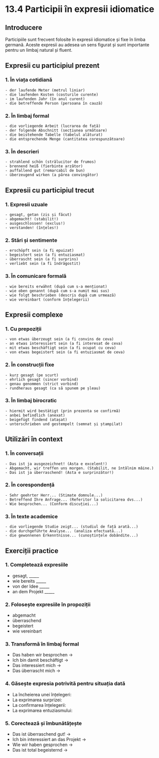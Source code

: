 # 13.4 Participii în expresii idiomatice

## Introducere
Participiile sunt frecvent folosite în expresii idiomatice și fixe în limba germană. Aceste expresii au adesea un sens figurat și sunt importante pentru un limbaj natural și fluent.

## Expresii cu participiul prezent

### 1. În viața cotidiană
```
- der laufende Meter (metrul liniar)
- die laufenden Kosten (costurile curente)
- im laufenden Jahr (în anul curent)
- die betreffende Person (persoana în cauză)
```

### 2. În limbaj formal
```
- die vorliegende Arbeit (lucrarea de față)
- der folgende Abschnitt (secțiunea următoare)
- die beistehende Tabelle (tabelul alăturat)
- die entsprechende Menge (cantitatea corespunzătoare)
```

### 3. În descrieri
```
- strahlend schön (strălucitor de frumos)
- brennend heiß (fierbinte arzător)
- auffallend gut (remarcabil de bun)
- überzeugend wirken (a părea convingător)
```

## Expresii cu participiul trecut

### 1. Expresii uzuale
```
- gesagt, getan (zis și făcut)
- abgemacht! (stabilit!)
- ausgeschlossen! (exclus!)
- verstanden! (înțeles!)
```

### 2. Stări și sentimente
```
- erschöpft sein (a fi epuizat)
- begeistert sein (a fi entuziasmat)
- überrascht sein (a fi surprins)
- verliebt sein (a fi îndrăgostit)
```

### 3. În comunicare formală
```
- wie bereits erwähnt (după cum s-a menționat)
- wie oben genannt (după cum s-a numit mai sus)
- wie folgt beschrieben (descris după cum urmează)
- wie vereinbart (conform înțelegerii)
```

## Expresii complexe

### 1. Cu prepoziții
```
- von etwas überzeugt sein (a fi convins de ceva)
- an etwas interessiert sein (a fi interesat de ceva)
- mit etwas beschäftigt sein (a fi ocupat cu ceva)
- von etwas begeistert sein (a fi entuziasmat de ceva)
```

### 2. În construcții fixe
```
- kurz gesagt (pe scurt)
- ehrlich gesagt (sincer vorbind)
- genau genommen (strict vorbind)
- rundheraus gesagt (ca să spunem pe șleau)
```

### 3. În limbaj birocratic
```
- hiermit wird bestätigt (prin prezenta se confirmă)
- anbei befindlich (anexat)
- beigefügt findend (atașat)
- unterschrieben und gestempelt (semnat și ștampilat)
```

## Utilizări în context

### 1. În conversații
```
- Das ist ja ausgezeichnet! (Asta e excelent!)
- Abgemacht, wir treffen uns morgen. (Stabilit, ne întâlnim mâine.)
- Das ist ja überraschend! (Asta e surprinzător!)
```

### 2. În corespondență
```
- Sehr geehrter Herr... (Stimate domnule...)
- Betreffend Ihre Anfrage... (Referitor la solicitarea dvs...)
- Wie besprochen... (Conform discuției...)
```

### 3. În texte academice
```
- die vorliegende Studie zeigt... (studiul de față arată...)
- die durchgeführte Analyse... (analiza efectuată...)
- die gewonnenen Erkenntnisse... (cunoștințele dobândite...)
```

## Exerciții practice

### 1. Completează expresiile
- gesagt, _____
- wie bereits _____
- von der Idee _____
- an dem Projekt _____

### 2. Folosește expresiile în propoziții
- abgemacht
- überraschend
- begeistert
- wie vereinbart

### 3. Transformă în limbaj formal
- Das haben wir besprochen →
- Ich bin damit beschäftigt →
- Das interessiert mich →
- Das überrascht mich →

### 4. Găsește expresia potrivită pentru situația dată
- La încheierea unei înțelegeri:
- La exprimarea surprizei:
- La confirmarea înțelegerii:
- La exprimarea entuziasmului:

### 5. Corectează și îmbunătățește
- Das ist überraschend gut! →
- Ich bin interessiert an das Projekt →
- Wie wir haben gesprochen →
- Das ist total begeisternd →
